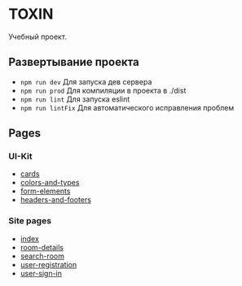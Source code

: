 # TOXIN
  Учебный проект.
## Развертывание проекта
* <code>npm run dev</code> Для запуска дев сервера
* <code>npm run prod</code> Для компиляции в проекта в ./dist
* <code>npm run lint</code> Для запуска eslint
* <code>npm run lintFix</code> Для автоматического исправления проблем
## Pages
### UI-Kit
* [cards](https://olegkoryakov.github.io/toxin/cards)
* [colors-and-types](https://olegkoryakov.github.io/toxin/colors-and-types)
* [form-elements](https://olegkoryakov.github.io/toxin/form-elements)
* [headers-and-footers](https://olegkoryakov.github.io/toxin/headers-and-footers)
### Site pages
* [index](https://olegkoryakov.github.io/toxin/index)
* [room-details](https://olegkoryakov.github.io/toxin/room-details)
* [search-room](https://olegkoryakov.github.io/toxin/search-room)
* [user-registration](https://olegkoryakov.github.io/toxin/user-registration)
* [user-sign-in](https://olegkoryakov.github.io/toxin/user-sign-in) 